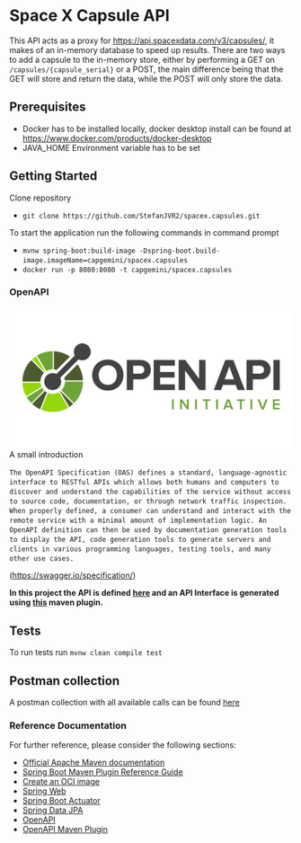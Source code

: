 # Space X Capsule API
This API acts as a proxy for https://api.spacexdata.com/v3/capsules/, it makes of an in-memory database to speed up results.
There are two ways to add a capsule to the in-memory store, either by performing a GET on `/capsules/{capsule_serial}` or a POST, the main 
difference being that the GET will store and return the data, while the POST will only store the data.

## Prerequisites
* Docker has to be installed locally, docker desktop install can be found at https://www.docker.com/products/docker-desktop
* JAVA_HOME Environment variable has to be set

## Getting Started
Clone repository
* `git clone https://github.com/StefanJVR2/spacex.capsules.git`

To start the application run the following commands in command prompt
* `mvnw spring-boot:build-image -Dspring-boot.build-image.imageName=capgemini/spacex.capsules`
* `docker run -p 8080:8080 -t capgemini/spacex.capsules`

### OpenAPI
![image info](./assets/openapi.png)
A small introduction

`The OpenAPI Specification (OAS) defines a standard, language-agnostic interface to RESTful APIs which allows both humans and computers to discover and understand the capabilities of the service without access to source code, documentation, or through network traffic inspection. When properly defined, a consumer can understand and interact with the remote service with a minimal amount of implementation logic.
An OpenAPI definition can then be used by documentation generation tools to display the API, code generation tools to generate servers and clients in various programming languages, testing tools, and many other use cases.
`

(https://swagger.io/specification/)


**In this project the API is defined [here](./contracts/service-spacex-capsules.yaml) and an API Interface is generated using [this](https://github.com/OpenAPITools/openapi-generator) maven plugin.**

## Tests
To run tests run `mvnw clean compile test`

## Postman collection
A postman collection with all available calls can be found [here](./postman/SpaceX%20Capsule%20API%20Test%20Collection.postman_collection.json)
 

### Reference Documentation
For further reference, please consider the following sections:

* [Official Apache Maven documentation](https://maven.apache.org/guides/index.html)
* [Spring Boot Maven Plugin Reference Guide](https://docs.spring.io/spring-boot/docs/2.3.3.RELEASE/maven-plugin/reference/html/)
* [Create an OCI image](https://docs.spring.io/spring-boot/docs/2.3.3.RELEASE/maven-plugin/reference/html/#build-image)
* [Spring Web](https://docs.spring.io/spring-boot/docs/2.3.3.RELEASE/reference/htmlsingle/#boot-features-developing-web-applications)
* [Spring Boot Actuator](https://docs.spring.io/spring-boot/docs/2.3.3.RELEASE/reference/htmlsingle/#production-ready)
* [Spring Data JPA](https://docs.spring.io/spring-boot/docs/2.3.3.RELEASE/reference/htmlsingle/#boot-features-jpa-and-spring-data)
* [OpenAPI](https://swagger.io/docs/specification/about/)
* [OpenAPI Maven Plugin](https://openapi-generator.tech/docs/plugins/)